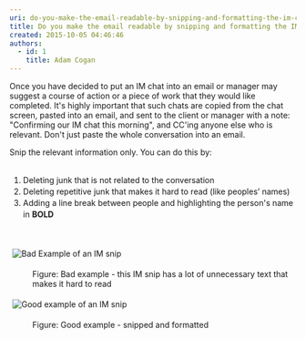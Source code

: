 ```yaml
---
uri: do-you-make-the-email-readable-by-snipping-and-formatting-the-im-chat
title: Do you make the email readable by snipping and formatting the IM chat?
created: 2015-10-05 04:46:46
authors:
  - id: 1
    title: Adam Cogan
---
```





<span class='intro'> <p>Once you have decided to put an IM chat into an email or manager may suggest a course of action or a piece of work that they would like completed. It's highly important that such chats are copied from the chat screen, pasted into an email, and sent to the client or manager with a note&#58; &quot;Confirming our IM chat this morning&quot;, and CC'ing anyone else who is relevant. Don't just paste the whole conversation into an email.</p>Snip the relevant information only. You can do this by&#58;<br><br> </span>

<ol><li><span style="line-height&#58;20px;">Deleting junk that is not related to the conversation</span><br></li><li><span style="line-height&#58;20px;">Deleting repetitive junk that makes it hard to read (like peoples’ names)</span><br></li><li><span style="line-height&#58;20px;">Adding a line break between people and highlighting the person's name in&#160;</span><strong style="line-height&#58;20px;">BOLD</strong></li></ol><div><b><br></b></div><p class="ssw15-rteElement-GreyBox"><img src="/PublishingImages/Bad-Example-of-IM-snip.jpg" alt="Bad Example of an IM snip" style="margin&#58;5px;" /><br></p><dd class="ssw15-rteElement-FigureBad">​​Figure&#58; Bad example - this IM snip has a lot of unnecessary text that makes it hard to read</dd><p class="ssw15-rteElement-GreyBox">​​​<img src="/PublishingImages/Good-Example-of-IM-snip.jpg" alt="Good example of an IM snip" style="margin&#58;5px;" /></p><dd class="ssw15-rteElement-FigureGood">​​​​​​​Figure&#58; Good example - snipped and formatted</dd>


